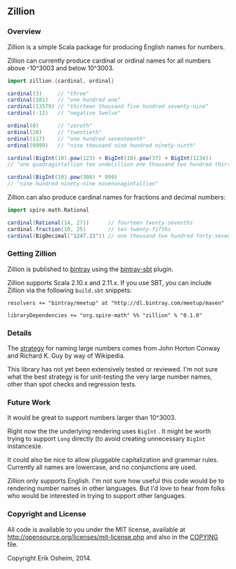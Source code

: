 ## Zillion

### Overview

Zillion is a simple Scala package for producing English names for
numbers.

Zillion can currently produce cardinal or ordinal names for all
numbers above -10^3003 and below 10^3003.

```scala
import zillion.{cardinal, ordinal}

cardinal(3)     // "three"
cardinal(101)   // "one hundred one"
cardinal(13579) // "thirteen thousand five hundred seventy-nine"
cardinal(-12)   // "negative twelve"

ordinal(0)      // "zeroth"
ordinal(20)     // "twentieth"
ordinal(117)    // "one hundred seventeenth"
ordinal(9999)   // "nine thousand nine hundred ninety-ninth"

cardinal(BigInt(10).pow(123) + BigInt(10).pow(37) + BigInt(1234))
// "one quadragintallion ten undecillion one thousand two hundred thirty-four"

cardinal(BigInt(10).pow(300) * 999)
// "nine hundred ninety-nine novenonagintallion"
```

Zillion can also produce cardinal names for fractions and decimal
numbers:

```scala
import spire.math.Rational

cardinal(Rational(14, 27))      // fourteen twenty-sevenths
cardinal.fraction(10, 25)       // ten twenty-fifths
cardinal(BigDecimal("1247.23")) // one thousand two hundred forty-seven and twenty-three hundredths
```

### Getting Zillion

Zillion is published to [bintray](https://bintray.com/) using the
[bintray-sbt](https://github.com/softprops/bintray-sbt) plugin.

Zillion supports Scala 2.10.x and 2.11.x. If you use SBT, you can
include Zillion via the following `build.sbt` snippets:

```
resolvers += "bintray/meetup" at "http://dl.bintray.com/meetup/maven"

libraryDependencies += "org.spire-math" %% "zillion" % "0.1.0"
```

### Details

The [strategy](http://en.wikipedia.org/wiki/Names_of_large_numbers#Proposals_for_new_naming_system)
for naming large numbers comes from John Horton Conway and Richard
K. Guy by way of Wikipedia.

This library has not yet been extensively tested or reviewed. I'm not
sure what the best strategy is for unit-testing the very large number
names, other than spot checks and regression tests.

### Future Work

It would be great to support numbers larger than 10^3003.

Right now the the underlying rendering uses `BigInt` . It might be
worth trying to support `Long` directly (to avoid creating unnecessary
`BigInt` instances)e.

It could also be nice to allow pluggable capitalization and grammar
rules. Currently all names are lowercase, and no conjunctions are
used.

Zillion only supports English. I'm not sure how useful this code would
be to rendering number names in other languages. But I'd love to hear
from folks who would be interested in trying to support other
languages.

### Copyright and License

All code is available to you under the MIT license, available at
http://opensource.org/licenses/mit-license.php and also in the
[COPYING](COPYING) file.

Copyright Erik Osheim, 2014.
